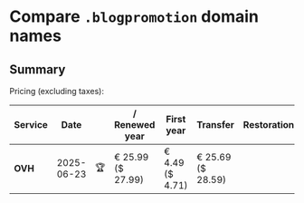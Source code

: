 # Compare `.blogpromotion` domain names

## Summary

Pricing (excluding taxes):

| Service | Date |  | / Renewed year | First year | Transfer | Restoration |
|--|--|--|--|--|--|--|
| **OVH** | 2025-06-23 | 🏆 | € 25.99<br>($ 27.99) | € 4.49<br>($ 4.71) | € 25.69<br>($ 28.59) |  |
